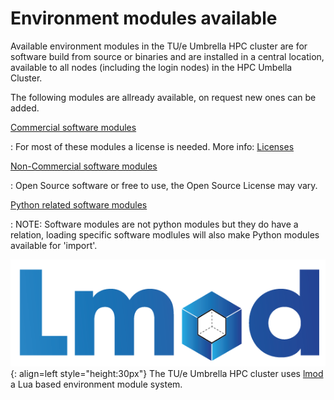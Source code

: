 # Environment modules available

Available environment modules in the TU/e Umbrella HPC cluster are for software build from source or binaries and are installed in a central location, available to all nodes (including the login nodes) in the HPC Umbella Cluster. 

The following modules are allready available, on request new ones can be added.

[Commercial software modules](commercial.md)

:   For most of these modules a license is needed. More info: [Licenses](../software/licenses.md)

[Non-Commercial software modules](non-commercial.md)

:   Open Source software or free to use, the Open Source License may vary.

[Python related software modules](/python.md)

:   NOTE: Software modules are not python modules but they do have a relation, loading specific software modlules will also make Python modules available for 'import'.

![Lmod logo](Lmod-logo.png){: align=left style="height:30px"}
The TU/e Umbrella HPC cluster uses [lmod](https://lmod.readthedocs.io/) a Lua based environment module system.


